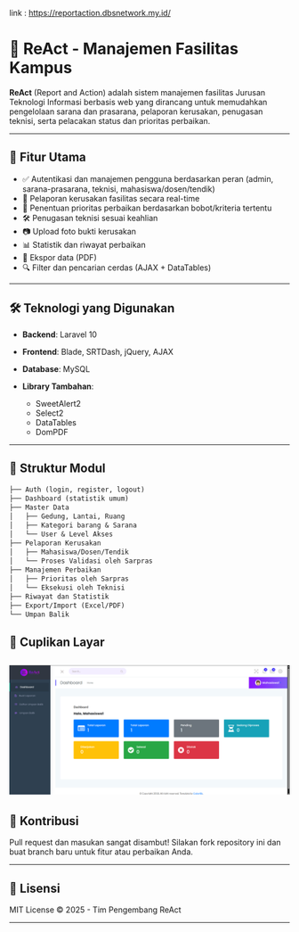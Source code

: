 link : https://reportaction.dbsnetwork.my.id/ 

# 🏢 ReAct - Manajemen Fasilitas Kampus

**ReAct** (Report and Action) adalah sistem manajemen fasilitas Jurusan Teknologi Informasi berbasis web yang dirancang untuk memudahkan pengelolaan sarana dan prasarana, pelaporan kerusakan, penugasan teknisi, serta pelacakan status dan prioritas perbaikan.

---

## 🚀 Fitur Utama

* ✅ Autentikasi dan manajemen pengguna berdasarkan peran (admin, sarana-prasarana, teknisi, mahasiswa/dosen/tendik)
* 🧾 Pelaporan kerusakan fasilitas secara real-time
* 📌 Penentuan prioritas perbaikan berdasarkan bobot/kriteria tertentu
* 🛠️ Penugasan teknisi sesuai keahlian
* 📷 Upload foto bukti kerusakan
* 📊 Statistik dan riwayat perbaikan
* 📁 Ekspor data (PDF)
* 🔍 Filter dan pencarian cerdas (AJAX + DataTables)

---

## 🛠️ Teknologi yang Digunakan

* **Backend**: Laravel 10
* **Frontend**: Blade, SRTDash, jQuery, AJAX
* **Database**: MySQL
* **Library Tambahan**:

  * SweetAlert2
  * Select2
  * DataTables
  * DomPDF

---

## 📂 Struktur Modul

```
├── Auth (login, register, logout)
├── Dashboard (statistik umum)
├── Master Data
│   ├── Gedung, Lantai, Ruang
│   ├── Kategori barang & Sarana
│   └── User & Level Akses
├── Pelaporan Kerusakan
│   ├── Mahasiswa/Dosen/Tendik
│   └── Proses Validasi oleh Sarpras
├── Manajemen Perbaikan
│   ├── Prioritas oleh Sarpras
│   └── Eksekusi oleh Teknisi
├── Riwayat dan Statistik
├── Export/Import (Excel/PDF)
└── Umpan Balik
```

## 📸 Cuplikan Layar


![Dashboard](image.png)
---

## 🤝 Kontribusi

Pull request dan masukan sangat disambut! Silakan fork repository ini dan buat branch baru untuk fitur atau perbaikan Anda.

---

## 📄 Lisensi

MIT License © 2025 - Tim Pengembang ReAct

---

